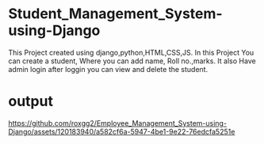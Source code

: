 # Student_Management_System-using-Django
This Project created using django,python,HTML,CSS,JS. In this Project You can create a student, Where you can add name, Roll no.,marks. It also Have admin login after loggin you can view and delete the student.

# output



https://github.com/roxgg2/Employee_Management_System-using-Django/assets/120183940/a582cf6a-5947-4be1-9e22-76edcfa5251e


